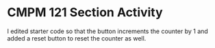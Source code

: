 # CMPM 121 Section Activity

I edited starter code so that the button increments the counter by 1 and added a reset button to reset the counter as well.
